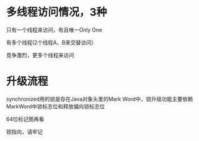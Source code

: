 # 多线程访问情况，3种

只有一个线程来访问，有且唯一Only One

有多个线程(2个线程A、B来交替访问）

竞争激烈，更多个线程来访问

# 升级流程

synchronized用的锁是存在Java对象头里的Mark Word中，锁升级功能主要依赖MarkWord中锁标志位和释放偏向锁标志位

64位标记图再看

锁指向，请牢记






